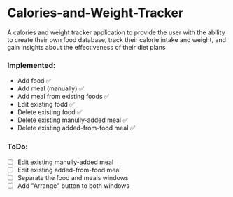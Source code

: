 # Calories-and-Weight-Tracker
A calories and weight tracker application to provide the user with the ability to create their own food database, track their calorie intake and weight, and gain insights about the effectiveness of their diet plans

### Implemented:
 - Add food ✅
 - Add meal (manually) ✅
 - Add meal from existing foods ✅
 - Edit existing fodd ✅
 - Delete existing food ✅
 - Delete existing manully-added meal ✅
 - Delete existing added-from-food meal ✅
 
### ToDo:
 - [ ] Edit existing manully-added meal
 - [ ] Edit existing added-from-food meal
 - [ ] Separate the food and meals windows
 - [ ] Add "Arrange" button to both windows